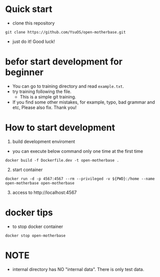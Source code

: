 # Quick start
- clone this repository
```
git clone https://github.com/YsuOS/open-motherbase.git
```
- just do it! Good luck!

# befor start development for beginner
- You can go to training directory and read `example.txt`.
- try training following the file.
  - This is a simple git training.
- If you find some other mistakes, for example, typo, bad grammar and etc, Please also fix. Thank you! 

# How to start development
1. build development enviroment
  - you can execute below command only one time at the first time
```
docker build -f Dockerfile.dev -t open-motherbase .
```
2. start container
```
docker run -d -p 4567:4567 --rm --privileged -v ${PWD}:/home --name open-motherbase open-motherbase
```
3. access to http://localhost:4567

# docker tips
- to stop docker container
```
docker stop open-motherbase
```

# NOTE
- internal directory has NO "internal data". There is only test data.

